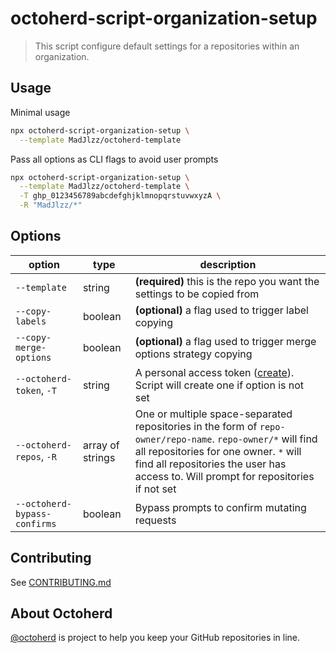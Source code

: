 # octoherd-script-organization-setup

> This script configure default settings for a repositories within an organization.

## Usage

Minimal usage

```bash
npx octoherd-script-organization-setup \
  --template MadJlzz/octoherd-template
```

Pass all options as CLI flags to avoid user prompts

```bash
npx octoherd-script-organization-setup \
  --template MadJlzz/octoherd-template \
  -T ghp_0123456789abcdefghjklmnopqrstuvwxyzA \
  -R "MadJlzz/*" 
```

## Options

| option                       | type             | description                                                                                                                                                                                                                                 |
| ---------------------------- | ---------------- | ------------------------------------------------------------------------------------------------------------------------------------------------------------------------------------------------------------------------------------------- |
| `--template`                 | string           | **(required)** this is the repo you want the settings to be copied from                                                                                                                                                                     |
| `--copy-labels`              | boolean          | **(optional)** a flag used to trigger label copying                                                                                                                                                                                         |
| `--copy-merge-options`       | boolean          | **(optional)** a flag used to trigger merge options strategy copying                                                                                                                                                                        |
| `--octoherd-token`, `-T`     | string           | A personal access token ([create](https://github.com/settings/tokens/new?scopes=repo)). Script will create one if option is not set                                                                                                         |
| `--octoherd-repos`, `-R`     | array of strings | One or multiple space-separated repositories in the form of `repo-owner/repo-name`. `repo-owner/*` will find all repositories for one owner. `*` will find all repositories the user has access to. Will prompt for repositories if not set |
| `--octoherd-bypass-confirms` | boolean          | Bypass prompts to confirm mutating requests                                                                                                                                                                                                 |

## Contributing

See [CONTRIBUTING.md](CONTRIBUTING.md)

## About Octoherd

[@octoherd](https://github.com/octoherd/) is project to help you keep your GitHub repositories in line.
